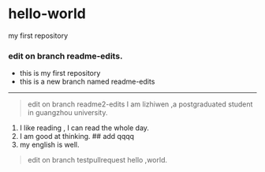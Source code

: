 # hello-world
my first repository
### edit on branch readme-edits.
- this is my first repository 
- this is a new branch named readme-edits
-------
> edit on branch readme2-edits
I am lizhiwen ,a postgraduated student in guangzhou university.
1. I like reading , I can read the whole day.
2. I am good at thinking. ## add qqqq
3. my english is well.
> edit on branch testpullrequest
hello ,world.
